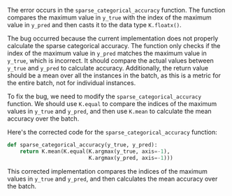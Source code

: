 The error occurs in the `sparse_categorical_accuracy` function. The function compares the maximum value in `y_true` with the index of the maximum value in `y_pred` and then casts it to the data type `K.floatx()`.

The bug occurred because the current implementation does not properly calculate the sparse categorical accuracy. The function only checks if the index of the maximum value in `y_pred` matches the maximum value in `y_true`, which is incorrect. It should compare the actual values between `y_true` and `y_pred` to calculate accuracy. Additionally, the return value should be a mean over all the instances in the batch, as this is a metric for the entire batch, not for individual instances.

To fix the bug, we need to modify the `sparse_categorical_accuracy` function. We should use `K.equal` to compare the indices of the maximum values in `y_true` and `y_pred`, and then use `K.mean` to calculate the mean accuracy over the batch.

Here's the corrected code for the `sparse_categorical_accuracy` function:

```python
def sparse_categorical_accuracy(y_true, y_pred):
    return K.mean(K.equal(K.argmax(y_true, axis=-1),
                          K.argmax(y_pred, axis=-1)))
```

This corrected implementation compares the indices of the maximum values in `y_true` and `y_pred`, and then calculates the mean accuracy over the batch.